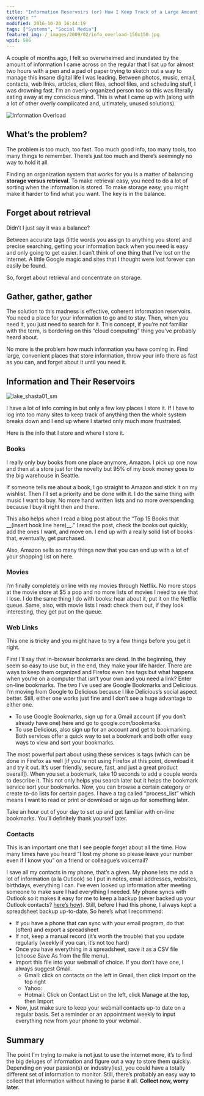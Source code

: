 ```yaml
---
title: "Information Reservoirs (or) How I Keep Track of a Large Amount of Incoming Information"
excerpt: ""
modified: 2016-10-20 16:44:19
tags: ["Systems", "Social Media"]
featured_img: /_images/2009/02/info_overload-150x150.jpg
wpid: 586
---
```



A couple of months ago, I felt so overwhelmed and inundated by the amount of information I came across on the regular that I sat up for almost two hours with a pen and a pad of paper trying to sketch out a way to manage this insane digital life I was leading. Between photos, music, email, contacts, web links, articles, client files, school files, and scheduling stuff, I was drowning fast. I’m an overly-organized person too so this was literally eating away at my conscious mind. This is what I came up with (along with a lot of other overly complicated and, ultimately, unused solutions).

![Information Overload](/_images/2009/02/info_overload.jpg "info_overload")

What’s the problem?
-------------------

The problem is too much, too fast. Too much good info, too many tools, too many things to remember. There’s just too much and there’s seemingly no way to hold it all.

Finding an organization system that works for you is a matter of balancing **storage versus retrieval**. To make retrieval easy, you need to do a lot of sorting when the information is stored. To make storage easy, you might make it harder to find what you want. The key is in the balance.

Forget about retrieval
----------------------

Didn’t I just say it was a balance?

Between accurate tags (little words you assign to anything you store) and precise searching, getting your information back when you need is easy and only going to get easier. I can’t think of one thing that I’ve lost on the internet. A little Google magic and sites that I thought were lost forever can easily be found.

So, forget about retrieval and concentrate on storage.

Gather, gather, gather
----------------------

The solution to this madness is effective, coherent information reservoirs. You need a place for your information to go and to stay. Then, when you need it, you just need to search for it. This concept, if you’re not familiar with the term, is bordering on this “cloud computing” thing you’ve probably heard about.

No more is the problem how much information you have coming in. Find large, convenient places that store information, throw your info there as fast as you can, and forget about it until you need it.

Information and Their Reservoirs
--------------------------------

![lake_shasta01_sm](/_images/2009/02/lake_shasta01_sm.jpg "lake_shasta01_sm")

I have a lot of info coming in but only a few key places I store it. If I have to log into too many sites to keep track of anything then the whole system breaks down and I end up where I started only much more frustrated.

Here is the info that I store and where I store it.

### Books

I really only buy books from one place anymore, Amazon. I pick up one now and then at a store just for the novelty but 95% of my book money goes to the big warehouse in Seattle.

If someone tells me about a book, I go straight to Amazon and stick it on my wishlist. Then I’ll set a priority and be done with it. I do the same thing with music I want to buy. No more hand written lists and no more overspending because I buy it right then and there.

This also helps when I read a blog post about the “Top 15 Books that \_\_(insert hook line here)\_\_.” I read the post, check the books out quickly, add the ones I want, and move on. I end up with a really solid list of books that, eventually, get purchased.

Also, Amazon sells so many things now that you can end up with a lot of your shopping list on here.

### Movies

I’m finally completely online with my movies through Netflix. No more stops at the movie store at $5 a pop and no more lists of movies I need to see that I lose. I do the same thing I do with books: hear about it, put it on the Netflix queue. Same, also, with movie lists I read: check them out, if they look interesting, they get put on the queue.

### Web Links

This one is tricky and you might have to try a few things before you get it right.

First I’ll say that in-browser bookmarks are dead. In the beginning, they seem so easy to use but, in the end, they make your life harder. There are ways to keep them organized and Firefox even has tags but what happens when you’re on a computer that isn’t your own and you need a link? Enter on-line bookmarks. The two I’ve used are Google Bookmarks and Delicious. I’m moving from Google to Delicious because I like Delicious’s social aspect better. Still, either one works just fine and I don’t see a huge advantage to either one.

- To use Google Bookmarks, sign up for a Gmail account (if you don’t already have one) here and go to google.com/bookmarks.
- To use Delicious, also sign up for an account and get to bookmarking. Both services offer a quick way to set a bookmark and both offer easy ways to view and sort your bookmarks.

The most powerful part about using these services is tags (which can be done in Firefox as well \[if you’re not using Firefox at this point, download it and try it out. It’s user friendly, secure, fast, and just a great product overall\]). When you set a bookmark, take 10 seconds to add a couple words to describe it. This not only helps you search later but it helps the bookmark service sort your bookmarks. Now, you can browse a certain category or create to-do lists for certain pages. I have a tag called “process\_list” which means I want to read or print or download or sign up for something later.

Take an hour out of your day to set up and get familiar with on-line bookmarks. You’ll definitely thank yourself later.

### Contacts

This is an important one that I see people forget about all the time. How many times have you heard “I lost my phone so please leave your number even if I know you” on a friend or colleague’s voicemail?

I save all my contacts in my phone, that’s a given. My phone lets me add a lot of information (a la Outlook) so I put in notes, email addresses, websites, birthdays, everything I can. I’ve even looked up information after meeting someone to make sure I had everything I needed. My phone syncs with Outlook so it makes it easy for me to keep a backup (never backed up your Outlook contacts? [here’s how](http://www.online-tech-tips.com/ms-office-tips/export-outlook-contacts/)). Still, before I had this phone, I always kept a spreadsheet backup up-to-date. So here’s what I recommend:

- If you have a phone that can sync with your email program, do that (often) and export a spreadsheet
- If not, keep a manual record (it’s worth the trouble) that you update regularly (weekly if you can, it’s not too hard)
- Once you have everything in a spreadsheet, save it as a CSV file (choose Save As from the file menu).
- Import this file into your webmail of choice. If you don’t have one, I always suggest Gmail.
  - Gmail: click on contacts on the left in Gmail, then click Import on the top right
  - Yahoo:
  - Hotmail: Click on Contact List on the left, click Manage at the top, then Import
- Now, just make sure to keep your webmail contacts up-to date on a regular basis. Set a reminder or an appointment weekly to input everything new from your phone to your webmail.

Summary
-------

The point I’m trying to make is not just to use the internet more, it’s to find the big deluges of information and figure out a way to store them quickly. Depending on your passion(s) or industry(ies), you could have a totally different set of information to monitor. Still, there’s probably an easy way to collect that information without having to parse it all. **Collect now, worry later.**
